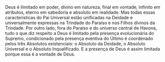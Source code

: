 Deus é ilimitado em poder, divino em natureza, final em vontade, infinito em atributos, eterno em sabedoria e absoluto em realidade. Mas todas essas características do Pai Universal estão unificadas na Deidade e universalmente expressas na Trindade do Paraíso e nos Filhos divinos da Trindade. Por outro lado, fora do Paraíso e do universo central de Havona, tudo o que diz respeito a Deus é limitado pela presença evolucionária do Supremo, condicionado pela presença eventiva do Último e coordenado pelos três Absolutos existenciais: o Absoluto da Deidade, o Absoluto Universal e o Absoluto Inqualificado. E a presença de Deus é assim limitada porque essa é a vontade de Deus.